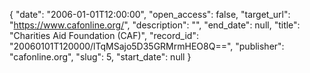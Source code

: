 {
  "date": "2006-01-01T12:00:00", 
  "open_access": false, 
  "target_url": "https://www.cafonline.org/", 
  "description": "", 
  "end_date": null, 
  "title": "Charities Aid Foundation (CAF)", 
  "record_id": "20060101T120000/lTqMSajo5D35GRMrmHEO8Q==", 
  "publisher": "cafonline.org", 
  "slug": 5, 
  "start_date": null
}

